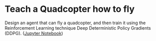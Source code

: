 # Teach a Quadcopter how to fly


Design an agent that can fly a quadcopter, and then train it using the Reinforcement Learning technique Deep Deterministic Policy Gradients (DDPG).
([Jupyter Notebook](https://nbviewer.jupyter.org/github/vgkortsas/Online_courses/blob/master/Udacity_Deep_Learning_Nanodegree/Teach_a_Quadcopter_how_to_Fly/Quadcopter_Project.ipynb))


